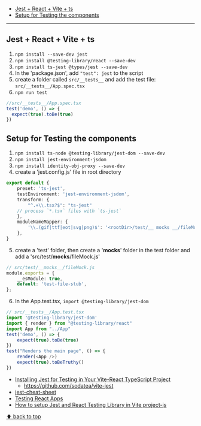 - [Jest + React + Vite + ts](#jest--react--vite--ts)
- [Setup for Testing the components](#setup-for-testing-the-components)

----------------------------------------------------------

## Jest + React + Vite + ts

1. `npm install --save-dev jest`
2. `npm install @testing-library/react --save-dev`
3. `npm install ts-jest @types/jest --save-dev`
4. In the 'package.json', add `"test": jest` to the script
5. create a folder called `src/__tests__` and add the test file: `src/__tests__/App.spec.tsx`
6. `npm run test`

```ts
//src/__tests__/App.spec.tsx
test('demo', () => {
  expect(true).toBe(true)
})
```

## Setup for Testing the components

1. `npm install ts-node @testing-library/jest-dom --save-dev`
2. `npm install jest-environment-jsdom`
3. `npm install identity-obj-proxy --save-dev`
4. create a 'jest.config.js' file in root directory

```ts
export default {
    preset: 'ts-jest',
    testEnvironment: 'jest-environment-jsdom',
    transform: {
        "^.+\\.tsx?$": "ts-jest" 
    // process `*.tsx` files with `ts-jest`
    },
    moduleNameMapper: {
        '\\.(gif|ttf|eot|svg|png)$': '<rootDir>/test/__ mocks __/fileMock.js',
    },
}
```

5. create a 'test' folder, then create a '__mocks__' folder in the test folder and add a 'src/test/__mocks__/fileMock.js'

```ts
// src/test/__mocks__/fileMock.js
module.exports = {
    __esModule: true,
    default: 'test-file-stub',
};
```

6. In the App.test.tsx, `import @testing-library/jest-dom`

```ts
// src/__tests__/App.test.tsx
import '@testing-library/jest-dom'
import { render } from "@testing-library/react"
import App from "../App"
test('demo', () => {
    expect(true).toBe(true)
})
test("Renders the main page", () => {
    render(<App />)
    expect(true).toBeTruthy()
})
```

- [Installing Jest for Testing in Your Vite-React TypeScript Project](https://dev.to/hannahadora/jest-testing-with-vite-and-react-typescript-4bap)
  - https://github.com/sodatea/vite-jest
- [jest-cheat-sheet](https://github.com/sapegin/jest-cheat-sheet)
- [Testing React Apps](https://jestjs.io/docs/tutorial-react)
- [How to setup Jest and React Testing Library in Vite project-js](https://zaferayan.medium.com/how-to-setup-jest-and-react-testing-library-in-vite-project-2600f2d04bdd)

[⬆ back to top](#top)
